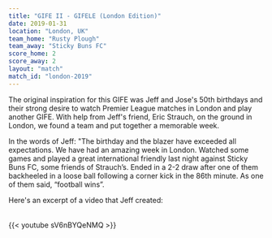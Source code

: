 ```yaml
---
title: "GIFE II - GIFELE (London Edition)"
date: 2019-01-31
location: "London, UK"
team_home: "Rusty Plough"
team_away: "Sticky Buns FC"
score_home: 2
score_away: 2
layout: "match"
match_id: "london-2019"
---
```


The original inspiration for this GIFE was Jeff and Jose's 50th birthdays and their strong desire to watch Premier League matches in London and play another GIFE. With help from Jeff's friend, Eric Strauch, on the ground in London, we found a team and put together a memorable week. 

In the words of Jeff: "The birthday and the blazer have exceeded all expectations. We have had an amazing week in London. Watched some games and played a great international friendly last night against Sticky Buns FC, some friends of Strauch’s. Ended in a 2-2 draw after one of them backheeled in a loose ball following a corner kick in the 86th minute. As one of them said, “football wins”.

Here's an excerpt of a video that Jeff created:

<div style="max-width: 800px; margin: 2rem auto;">
  {{< youtube sV6nBYQeNMQ >}}
</div>